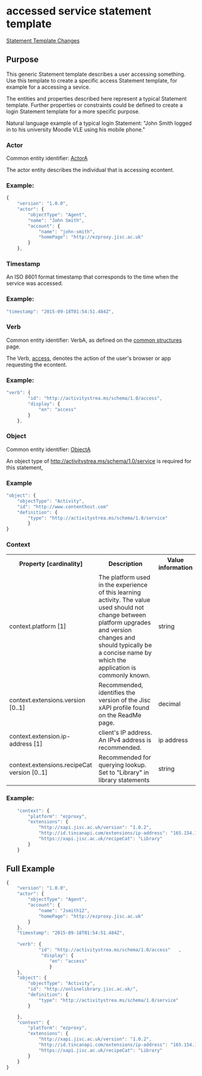 # accessed service statement template

[Statement Template Changes](/version_changes.md#access_service)

## Purpose
This generic Statement template describes a user accessing something. Use this template to create a specific access Statement template, for example for a accessing a sevice.

The entities and properties described here represent a typical Statement template. Further properties or constraints could be defined to create a login Statement template for a more specific purpose.

Natural language example of a typical login Statement: "John Smith logged in to his university Moodle VLE using his mobile phone."

### Actor
Common entity identifier: [ActorA](/common_structures.md#actora) 

The actor entity describes the individual that is accessing econtent.

### Example:

``` Javascript
{
    "version": "1.0.0",
    "actor": {
        "objectType": "Agent",
        "name": "John Smith",
        "account": {
            "name": "john-smith",
            "homePage": "http://ezproxy.jisc.ac.uk"
        }
    },
```

### Timestamp
An ISO 8601 format timestamp that corresponds to the time when the service was accessed.

### Example:

``` javascript
"timestamp": "2015-09-18T01:54:51.484Z",
`````` 

### Verb
Common entity identifier: VerbA, as defined on the [common structures](/common_structures.md#verba) page.

The Verb, [access](/vocabulary.md#verbs), denotes the action of the user's browser or app requesting the econtent.

### Example:

``` javascript
"verb": {
        "id": "http://activitystrea.ms/schema/1.0/access",
        "display": {
            "en": "access"
        }
    },
```


### Object
Common entity identifier: [ObjectA](/common_structures.md#objecta) 

An object type of http://activitystrea.ms/schema/1.0/service is required for this statement,

### Example

``` javascript
"object": {
	"objectType": "Activity",
	"id": "http://www.contenthost.com"   	 	
	"definition": {
		"type": "http://activitystrea.ms/schema/1.0/service"
    	}
}
```



### Context

<table>
	<tr><th>Property [cardinality]</th><th>Description</th><th>Value information</</th></tr>
	<tr>
		<td>context.platform [1]</td>
		<td>The platform used in the experience of this learning activity. The value used should not change between platform upgrades and version changes and should typically be a concise name by which the application is commonly known.</td>
		<td>string</td>
	</tr>	
	<tr>
		<td>context.extensions.version [0..1]</td>
		<td>Recommended, identifies the version of the Jisc xAPI profile found on the ReadMe page. <br/></td>
		<td>decimal</td>
	</tr>
		<td>context.extension.ip-address [1]</td>
		<td>client's IP address. An IPv4 address is recommended.</td>
		<td>ip address</td>
	</tr>
	<tr>
		<td>context.extensions.recipeCat version [0..1]</td>
		<td>Recommended for querying lookup. Set to "Library" in library statements <br/></td>
		<td>string</td>
	</tr>
</table>


### Example:

``` javascript
	"context": {
		"platform": "ezproxy",
		"extensions": {
			"http://xapi.jisc.ac.uk/version": "1.0.2",
			"http://id.tincanapi.com/extensions/ip-address": "165.154.154.1",
			"https://xapi.jisc.ac.uk/recipeCat": "Library"
		}
	}
```


## Full Example
``` javascript
{
	"version": "1.0.0",
	"actor": {
		"objectType": "Agent",
		"account": {
			"name": "Jsmith12",
			"homePage": "http://ezproxy.jisc.ac.uk"
		}
	},
	"timestamp": "2015-09-18T01:54:51.484Z",
	
	"verb": {
        	"id": "http://activitystrea.ms/schema/1.0/access"	,
       		 "display": {
           		"en": "access"
        		}
	},
	"object": {
		"objectType": "Activity",
		"id": "http://onlinelibrary.jisc.ac.uk/",
		"definition": {
			"type": "http://activitystrea.ms/schema/1.0/service"
		}

	},	
	"context": {
		"platform": "ezproxy",
		"extensions": {
			"http://xapi.jisc.ac.uk/version": "1.0.2",
			"http://id.tincanapi.com/extensions/ip-address": "165.154.154.1",
			"https://xapi.jisc.ac.uk/recipeCat": "Library"
		}
	}
}
```
